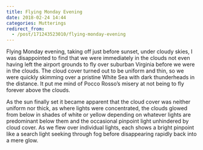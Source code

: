 ```yaml
---
title: Flying Monday Evening
date: 2018-02-24 14:44
categories: Mutterings
redirect_from:
  - /post/171243523010/flying-monday-evening
---
```

Flying Monday evening, taking off just before sunset, under cloudy skies, I was disappointed to find that we were immediately in the clouds not even having left the airport grounds to fly over suburban Virginia before we were in the clouds. The cloud cover turned out to be uniform and thin, so we were quickly skimming over a pristine White Sea with dark thunderheads in the distance. It put me mind of Pocco Rosso’s misery at not being to fly forever above the clouds.

As the sun finally set it became apparent that the cloud cover was neither uniform nor thick, as where lights were concentrated, the clouds glowed from below in shades of white or yellow depending on whatever lights are predominant below them and the occasional pinpoint light unhindered by cloud cover. As we flew over individual lights, each shows a bright pinpoint like a search light seeking through fog before disappearing rapidly back into a mere glow.
